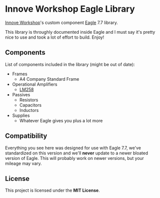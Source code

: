 # Innove Workshop Eagle Library

[Innove Workshop](http://innoveworkshop.com/)'s custom component
[Eagle](https://www.autodesk.com/products/eagle/overview) 7.7 library.

This library is throughly documented inside Eagle and I must say it's pretty
nice to use and took a lot of effort to build. Enjoy!


## Components

List of components included in the library (might be out of date):

  - Frames
    - A4 Company Standard Frame
  - Operational Amplifiers
    - [LM258](https://www.ti.com/product/LM258)
  - Passives
    - Resistors
	- Capacitors
	- Inductors
  - Supplies
    - Whatever Eagle gives you plus a lot more

## Compatibility

Everything you see here was designed for use with Eagle 7.7, we've standardized
on this version and we'll **never** update to a newer bloated version of Eagle.
This will probably work on newer versions, but your mileage may vary.


## License

This project is licensed under the **MIT License**.
